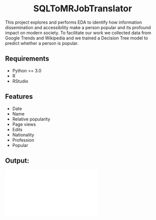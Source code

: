 <h1 align="center">SQLToMRJobTranslator</h1>

This project explores and performs EDA to identify how information dissemination and accessibility make a person popular and its profound impact on modern society. To facilitate our work we collected data from Google Trends and Wikipedia and we trained a Decision Tree model to predict whether a person is popular.
 
## Requirements
- Python >= 3.0
- R
- RStudio
  
## Features
- Date
- Name
- Relative popularity
- Page views
- Edits
- Nationality
- Profession
- Popular
  
## Output: 
![Demo](people-popularity-prediction.nb.html)

